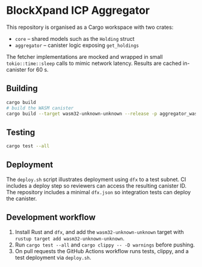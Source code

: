 # BlockXpand ICP Aggregator

This repository is organised as a Cargo workspace with two crates:

- `core` – shared models such as the `Holding` struct
- `aggregator` – canister logic exposing `get_holdings`

The fetcher implementations are mocked and wrapped in small `tokio::time::sleep`
calls to mimic network latency. Results are cached in-canister for 60&nbsp;s.

## Building

```bash
cargo build
# build the WASM canister
cargo build --target wasm32-unknown-unknown --release -p aggregator_wasm
```

## Testing

```bash
cargo test --all
```

## Deployment

The `deploy.sh` script illustrates deployment using `dfx` to a test subnet. CI
includes a deploy step so reviewers can access the resulting canister ID.
The repository includes a minimal `dfx.json` so integration tests can deploy the canister.

## Development workflow

1. Install Rust and `dfx`, and add the `wasm32-unknown-unknown` target with `rustup target add wasm32-unknown-unknown`.
2. Run `cargo test --all` and `cargo clippy -- -D warnings` before pushing.
3. On pull requests the GitHub Actions workflow runs tests, clippy, and a test
   deployment via `deploy.sh`.

